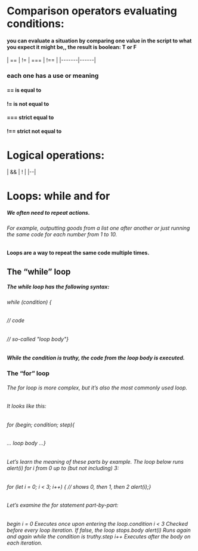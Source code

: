 # Comparison operators evaluating conditions:

#### you can evaluate a situation by comparing one value in the script to what you expect it might be,, the result is boolean: T or F

| ==    | !=   | === | !== |
|-------|------| 

### each one has a use or meaning
#### == is equal to
#### != is not equal to
#### === strict equal to
#### !== strict not equal to

# Logical operations:
| && | ! |
|--| 


# Loops: while and for
##### *We often need to repeat actions.*

###### For example, outputting goods from a list one after another or just running the same code for each number from 1 to 10.

#### Loops are a way to repeat the same code multiple times.

## The “while” loop
##### The while loop has the following syntax:

###### while (condition) {
######  // code
######  // so-called "loop body"}
##### While the condition is truthy, the code from the loop body is executed.

### The “for” loop
###### The for loop is more complex, but it’s also the most commonly used loop.

###### It looks like this:

###### for (begin; condition; step){
 ######  ... loop body ...}
###### Let’s learn the meaning of these parts by example. The loop below runs alert(i) for i from 0 up to (but not including) 3:

###### for (let i = 0; i < 3; i++) { // shows 0, then 1, then 2 alert(i);}

###### Let’s examine the for statement part-by-part:

		
###### begin	i = 0	Executes once upon entering the loop.condition	i < 3	Checked before every loop iteration. If false, the loop stops.body	alert(i)	Runs again and again while the condition is truthy.step	i++	Executes after the body on each iteration.